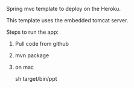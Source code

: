 Spring mvc template to deploy on the Heroku. 

This template uses the embedded tomcat server. 

Steps to run the app:

1. Pull code from github
2. mvn package
3. on mac

	sh target/bin/ppt

